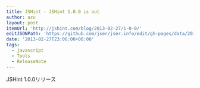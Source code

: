 ```yaml
---
title: JSHint - JSHint 1.0.0 is out
author: azu
layout: post
itemUrl: 'http://jshint.com/blog/2013-02-27/1-0-0/'
editJSONPath: 'https://github.com/jser/jser.info/edit/gh-pages/data/2013/02/index.json'
date: '2013-02-27T23:06:00+00:00'
tags:
  - javascript
  - Tools
  - ReleaseNote
---
```

JSHint 1.0.0リリース
